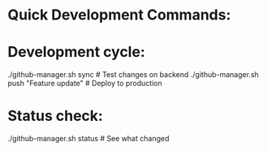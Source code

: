 # Quick Development Commands:

# Development cycle:
./github-manager.sh sync    # Test changes on backend
./github-manager.sh push "Feature update"  # Deploy to production

# Status check:
./github-manager.sh status  # See what changed

